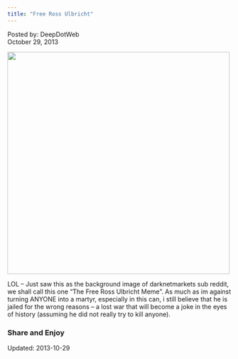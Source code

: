 ```yaml
---
title: "Free Ross Ulbricht"
---
```



<span>Posted by: DeepDotWeb </span>    
<span>October 29, 2013</span>


<img src="https://G-I-R.github.io/deepdotweb/imgs/2013/10/m420TltT-bg1mSGx1.png" width="500" height="500" />

<p>LOL &#8211; Just saw this as the background image of darknetmarkets sub reddit,  we shall call this one &#8220;The Free Ross Ulbricht Meme&#8221;. As much as im against turning ANYONE into a martyr, especially in this can, i still believe that he is jailed for the wrong reasons &#8211; a lost war that will become a joke in the eyes of history (assuming he did not really try to kill anyone).</p>
<h3>Share and Enjoy</h3>

Updated: 2013-10-29
    

